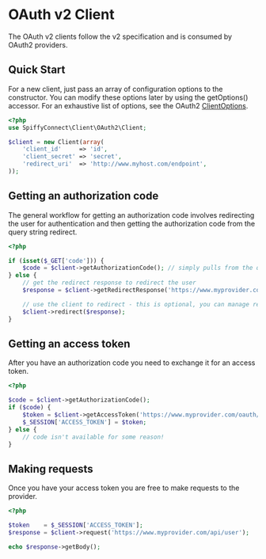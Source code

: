 # OAuth v2 Client

The OAuth v2 clients follow the v2 specification and is consumed by OAuth2 providers.

## Quick Start

For a new client, just pass an array of configuration options to the constructor. You can modify these
options later by using the getOptions() accessor. For an exhaustive list of options, see the OAuth2
[ClientOptions](https://github.com/spiffyjr/spiffy-connect/tree/master/src/SpiffyConnect/Client/OAuth2/ClientOptions.php).

```php
<?php
use SpiffyConnect\Client\OAuth2\Client;

$client = new Client(array(
    'client_id'     => 'id',
    'client_secret' => 'secret',
    'redirect_uri'  => 'http://www.myhost.com/endpoint',
));
```
## Getting an authorization code

The general workflow for getting an authorization code involves redirecting the user for authentication
and then getting the authorization code from the query string redirect.

```php
<?php

if (isset($_GET['code'])) {
    $code = $client->getAuthorizationCode(); // simply pulls from the query string
} else {
    // get the redirect response to redirect the user
    $response = $client->getRedirectResponse('https://www.myprovider.com/oauth/auth');

    // use the client to redirect - this is optional, you can manage redirection yourself if you prefer
    $client->redirect($response);
}
```

## Getting an access token

After you have an authorization code you need to exchange it for an access token.

```php
<?php

$code = $client->getAuthorizationCode();
if ($code) {
    $token = $client->getAccessToken('https://www.myprovider.com/oauth/access_token', $code);
    $_SESSION['ACCESS_TOKEN'] = $token;
} else {
    // code isn't available for some reason!
}
```

## Making requests

Once you have your access token you are free to make requests to the provider.

```php
<?php

$token    = $_SESSION['ACCESS_TOKEN'];
$response = $client->request('https://www.myprovider.com/api/user');

echo $response->getBody();
```